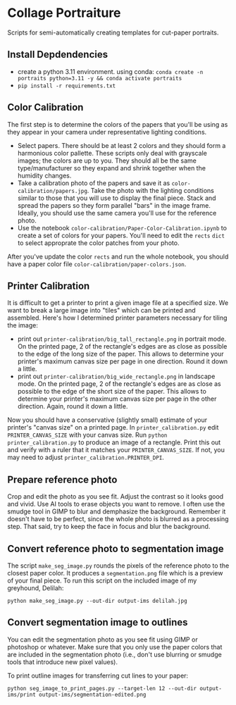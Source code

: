 # Collage Portraiture

Scripts for semi-automatically creating templates for cut-paper portraits.

## Install Depdendencies

* create a python 3.11 environment. using conda: `conda create -n portraits python=3.11 -y && conda activate portraits`
* `pip install -r requirements.txt`

## Color Calibration

The first step is to determine the colors of the papers that you'll be using as they appear in your camera under representative lighting conditions.

* Select papers. There should be at least 2 colors and they should form a harmonious color pallette. These scripts only deal with grayscale images; the colors are up to you. They should all be the same type/manufacturer so they expand and shrink together when the humidity changes.
* Take a calibration photo of the papers and save it as `color-calibration/papers.jpg`. Take the photo with the lighting conditions similar to those that you will use to display the final piece. Stack and spread the papers so they form parallel "bars" in the image frame. Ideally, you should use the same camera you'll use for the reference photo. 
* Use the notebook `color-calibration/Paper-Color-Calibration.ipynb` to create a set of colors for your papers. You'll need to edit the `rects` `dict` to select approprate the color patches from your photo.

After you've update the color `rects` and run the whole notebook, you should have a paper color file `color-calibration/paper-colors.json`.

## Printer Calibration

It is difficult to get a printer to print a given image file at a specified size. We want to break a large image into "tiles" which can be printed and assembled. Here's how I determined printer parameters necessary for tiling the image:

* print out `printer-calibration/big_tall_rectangle.png` in portrait mode. On the printed page, 2 of the rectangle's edges are as close as possible to the edge of the long size of the paper. This allows to determine your printer's maximum canvas size per page in one direction. Round it down a little.
* print out `printer-calibration/big_wide_rectangle.png` in landscape mode. On the printed page, 2 of the rectangle's edges are as close as possible to the edge of the short size of the paper. This allows to determine your printer's maximum canvas size per page in the other direction. Again, round it down a little.

Now you should have a conservative (slightly small) estimate of your printer's "canvas size" on a printed page. In `printer_calibration.py` edit `PRINTER_CANVAS_SIZE` with your canvas size. Run `python printer_calibration.py` to produce an image of a rectangle. Print this out and verify with a ruler that it matches your `PRINTER_CANVAS_SIZE`. If not, you may need to adjust `printer_calibration.PRINTER_DPI`.

## Prepare reference photo

Crop and edit the photo as you see fit. Adjust the contrast so it looks good and vivid. Use AI tools to erase objects you want to remove. I often use the smudge tool in GIMP to blur and demphasize the background. Remember it doesn't have to be perfect, since the whole photo is blurred as a processing step. That said, try to keep the face in focus and blur the background.

## Convert reference photo to segmentation image

The script `make_seg_image.py` rounds the pixels of the reference photo to the closest paper color. It produces a `segmentation.png` file which is a preview of your final piece. To run this script on the included image of my greyhound, Delilah:

`python make_seg_image.py --out-dir output-ims delilah.jpg`

## Convert segmentation image to outlines

You can edit the segmentation photo as you see fit using GIMP or photoshop or whatever. Make sure that you only use the paper colors that are included in the segmentation photo (i.e., don't use blurring or smudge tools that introduce new pixel values).

To print outline images for transferring cut lines to your paper:

`python seg_image_to_print_pages.py --target-len 12 --out-dir output-ims/print output-ims/segmentation-edited.png`

